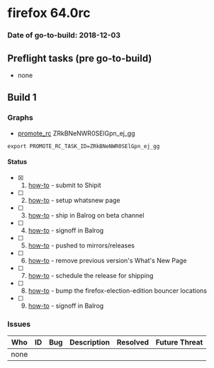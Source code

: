 # firefox 64.0rc

### Date of go-to-build: 2018-12-03

## Preflight tasks (pre go-to-build)
- none

## Build 1  

### Graphs
* [promote_rc](https://tools.taskcluster.net/push-inspector/#/ZRkBNeNWR0SElGpn_ej_gg) ZRkBNeNWR0SElGpn_ej_gg
```
export PROMOTE_RC_TASK_ID=ZRkBNeNWR0SElGpn_ej_gg
```


#### Status
- [x] 1.  [how-to](https://wiki.mozilla.org/Release:Release_Automation_on_Mercurial:Starting_a_Release#Submit_to_Ship_It)  - submit to Shipit
- [ ] 2.  [how-to](https://github.com/mozilla-releng/releasewarrior-2.0/blob/master/docs/release-promotion/desktop/howto-rc.md#wnp)  - setup whatsnew page
- [ ] 3.  [how-to](https://github.com/mozilla-releng/releasewarrior-2.0/blob/master/docs/release-promotion/desktop/howto-rc.md#ship-rc)  - ship in Balrog on beta channel
- [ ] 4.  [how-to](https://github.com/mozilla-releng/releasewarrior-2.0/blob/master/docs/release-promotion/desktop/howto-rc.md#obtain-sign-offs-for-changes)  - signoff in Balrog
- [ ] 5.  [how-to](https://github.com/mozilla-releng/releasewarrior-2.0/blob/master/docs/release-promotion/desktop/howto-rc.md#push)  - pushed to mirrors/releases
- [ ] 6.  [how-to](https://github.com/mozilla-releng/releasewarrior-2.0/blob/master/docs/release-promotion/desktop/howto-rc.md#remove-wnp)  - remove previous version's What's New Page
- [ ] 7.  [how-to](https://github.com/mozilla-releng/releasewarrior-2.0/blob/master/docs/release-promotion/desktop/howto-rc.md#ship)  - schedule the release for shipping
- [ ] 8.  [how-to](https://github.com/mozilla-releng/releasewarrior-2.0/blob/master/docs/release-promotion/desktop/howto.md#bump-the-election-edition-bouncer-entries)  - bump the firefox-election-edition bouncer locations
- [ ] 9.  [how-to](https://github.com/mozilla-releng/releasewarrior-2.0/blob/master/docs/release-promotion/desktop/howto-rc.md#obtain-sign-offs-for-changes)  - signoff in Balrog

### Issues
| Who                 | ID               | Bug                                                                 | Description                | Resolved                | Future Threat                |
| ------------------- | ---------------- | ------------------------------------------------------------------- | -------------------------- | ----------------------- | ---------------------------- |
| none | | | | | |

